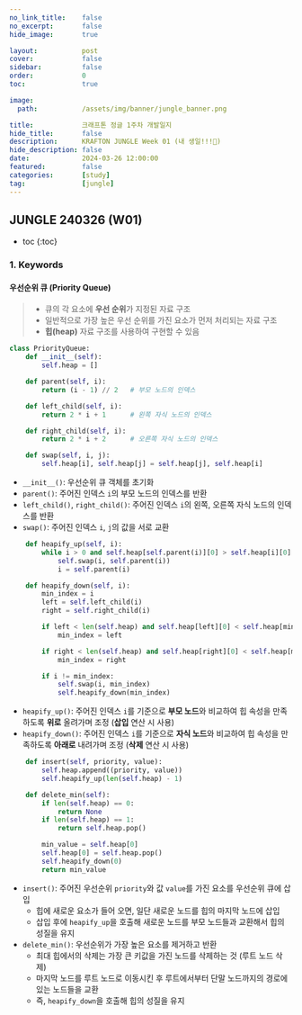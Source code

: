 ```yaml
---
no_link_title:    false
no_excerpt:       false
hide_image:       true

layout:           post
cover:            false
sidebar:          false
order:            0      
toc:              true

image:
  path:           /assets/img/banner/jungle_banner.png

title:            크래프톤 정글 1주차 개발일지
hide_title:       false
description:      KRAFTON JUNGLE Week 01 (내 생일!!!🤍)
hide_description: false
date:             2024-03-26 12:00:00
featured:         false
categories:       [study]
tag:              [jungle]
---
```


## JUNGLE 240326 (W01)

* toc
{:toc}

### 1. Keywords
#### 우선순위 큐 (Priority Queue)
> - 큐의 각 요소에 **우선 순위**가 지정된 자료 구조
> - 일반적으로 가장 높은 우선 순위를 가진 요소가 먼저 처리되는 자료 구조
> - **힙(heap)** 자료 구조를 사용하여 구현할 수 있음

```python
class PriorityQueue:
    def __init__(self):
        self.heap = []

    def parent(self, i):
        return (i - 1) // 2   # 부모 노드의 인덱스

    def left_child(self, i):
        return 2 * i + 1      # 왼쪽 자식 노드의 인덱스

    def right_child(self, i):
        return 2 * i + 2      # 오른쪽 자식 노드의 인덱스

    def swap(self, i, j):
        self.heap[i], self.heap[j] = self.heap[j], self.heap[i]
```
- `__init__()`: 우선순위 큐 객체를 초기화
- `parent()`: 주어진 인덱스 `i`의 부모 노드의 인덱스를 반환
- `left_child()`, `right_child()`: 주어진 인덱스 `i`의 왼쪽, 오른쪽 자식 노드의 인덱스를 반환
- `swap()`: 주어진 인덱스 `i`, `j`의 값을 서로 교환

```python
    def heapify_up(self, i):
        while i > 0 and self.heap[self.parent(i)][0] > self.heap[i][0]:
            self.swap(i, self.parent(i))
            i = self.parent(i)

    def heapify_down(self, i):
        min_index = i
        left = self.left_child(i)
        right = self.right_child(i)

        if left < len(self.heap) and self.heap[left][0] < self.heap[min_index][0]:
            min_index = left

        if right < len(self.heap) and self.heap[right][0] < self.heap[min_index][0]:
            min_index = right

        if i != min_index:
            self.swap(i, min_index)
            self.heapify_down(min_index)
```
- `heapify_up()`: 주어진 인덱스 `i`를 기준으로 **부모 노드**와 비교하여 힙 속성을 만족하도록 **위로** 올려가며 조정 (**삽입** 연산 시 사용)
- `heapify_down()`: 주어진 인덱스 `i`를 기준으로 **자식 노드**와 비교하여 힙 속성을 만족하도록 **아래로** 내려가며 조정 (**삭제** 연산 시 사용)

```python
    def insert(self, priority, value):
        self.heap.append((priority, value))
        self.heapify_up(len(self.heap) - 1)

    def delete_min(self):
        if len(self.heap) == 0:
            return None
        if len(self.heap) == 1:
            return self.heap.pop()

        min_value = self.heap[0]
        self.heap[0] = self.heap.pop()
        self.heapify_down(0)
        return min_value
```
- `insert()`: 주어진 우선순위 `priority`와 값 `value`를 가진 요소를 우선순위 큐에 삽입
  - 힙에 새로운 요소가 들어 오면, 일단 새로운 노드를 힙의 마지막 노드에 삽입
  - 삽입 후에 `heapify_up`을 호출해 새로운 노드를 부모 노드들과 교환해서 힙의 성질을 유지
- `delete_min()`: 우선순위가 가장 높은 요소를 제거하고 반환
  - 최대 힙에서의 삭제는 가장 큰 키값을 가진 노드를 삭제하는 것 (루트 노드 삭제)
  - 마지막 노드를 루트 노드로 이동시킨 후 루트에서부터 단말 노드까지의 경로에 있는 노드들을 교환
  - 즉, `heapify_down`을 호출해 힙의 성질을 유지

